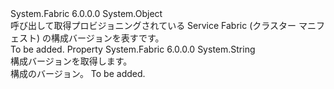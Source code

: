 <Type Name="ProvisionedFabricConfigVersion" FullName="System.Fabric.Query.ProvisionedFabricConfigVersion">
  <TypeSignature Language="C#" Value="public class ProvisionedFabricConfigVersion" />
  <TypeSignature Language="ILAsm" Value=".class public auto ansi beforefieldinit ProvisionedFabricConfigVersion extends System.Object" />
  <TypeSignature Language="DocId" Value="T:System.Fabric.Query.ProvisionedFabricConfigVersion" />
  <TypeSignature Language="VB.NET" Value="Public Class ProvisionedFabricConfigVersion" />
  <TypeSignature Language="F#" Value="type ProvisionedFabricConfigVersion = class" />
  <AssemblyInfo>
    <AssemblyName>System.Fabric</AssemblyName>
    <AssemblyVersion>6.0.0.0</AssemblyVersion>
  </AssemblyInfo>
  <Base>
    <BaseTypeName>System.Object</BaseTypeName>
  </Base>
  <Interfaces />
  <Docs>
    <summary>
      <para>呼び出して取得プロビジョニングされている Service Fabric (クラスター マニフェスト) の構成バージョンを表す<see cref="M:System.Fabric.FabricClient.QueryClient.GetProvisionedFabricConfigVersionListAsync" />です。</para>
    </summary>
    <remarks>To be added.</remarks>
  </Docs>
  <Members>
    <Member MemberName="ConfigVersion">
      <MemberSignature Language="C#" Value="public string ConfigVersion { get; }" />
      <MemberSignature Language="ILAsm" Value=".property instance string ConfigVersion" />
      <MemberSignature Language="DocId" Value="P:System.Fabric.Query.ProvisionedFabricConfigVersion.ConfigVersion" />
      <MemberSignature Language="VB.NET" Value="Public ReadOnly Property ConfigVersion As String" />
      <MemberSignature Language="F#" Value="member this.ConfigVersion : string" Usage="System.Fabric.Query.ProvisionedFabricConfigVersion.ConfigVersion" />
      <MemberType>Property</MemberType>
      <AssemblyInfo>
        <AssemblyName>System.Fabric</AssemblyName>
        <AssemblyVersion>6.0.0.0</AssemblyVersion>
      </AssemblyInfo>
      <ReturnValue>
        <ReturnType>System.String</ReturnType>
      </ReturnValue>
      <Docs>
        <summary>
          <para>構成バージョンを取得します。</para>
        </summary>
        <value>
          <para>構成のバージョン。</para>
        </value>
        <remarks>To be added.</remarks>
      </Docs>
    </Member>
  </Members>
</Type>